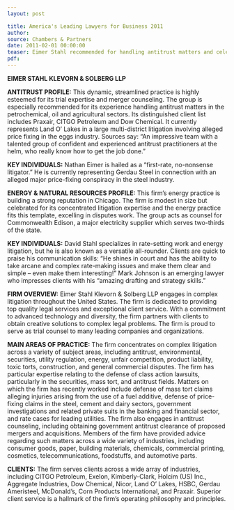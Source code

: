 ```yaml
---
layout: post

title: America's Leading Lawyers for Business 2011
author:
source: Chambers & Partners
date: 2011-02-01 00:00:00
teaser: Eimer Stahl recommended for handling antitrust matters and celebrated for its concentrated litigation expertise; Nate Eimer, David Stahl, and Mark Johnson recognized in Antitrust and Energy & Natural Resources fields.
pdf:
---
```

**EIMER STAHL KLEVORN & SOLBERG LLP**  

**ANTITRUST PROFILE:** This dynamic, streamlined practice is highly esteemed for its trial expertise and merger counseling.  The group is especially recommended for its experience handling antitrust matters in the petrochemical, oil and agricultural sectors.  Its distinguished client list includes Praxair, CITGO Petroleum and Dow Chemical.  It currently represents Land O’ Lakes in a large multi-district litigation involving alleged price fixing in the eggs industry.  Sources say:  “An impressive team with a talented group of confident and experienced antitrust practitioners at the helm, who really know how to get the job done.”

**KEY INDIVIDUALS:**  Nathan Eimer is hailed as a “first-rate, no-nonsense litigator.”  He is currently representing Gerdau Steel in connection with an alleged major price-fixing conspiracy in the steel industry.

**ENERGY & NATURAL RESOURCES PROFILE:**  This firm’s energy practice is building a strong reputation in Chicago.  The firm is modest in size but celebrated for its concentrated litigation expertise and the energy practice fits this template, excelling in disputes work.  The group acts as counsel for Commonwealth Edison, a major electricity supplier which serves two-thirds of the state.

**KEY INDIVIDUALS:**  David Stahl specializes in rate-setting work and energy litigation, but he is also known as a versatile all-rounder.  Clients are quick to praise his communication skills:  “He shines in court and has the ability to take arcane and complex rate-making issues and make them clear and simple – even make them interesting!”  Mark Johnson is an emerging lawyer who impresses clients with his “amazing drafting and strategy skills.”

**FIRM OVERVIEW:**  Eimer Stahl Klevorn & Solberg LLP engages in complex litigation throughout the United States.  The firm is dedicated to providing top quality legal services and exceptional client service.  With a commitment to advanced technology and diversity, the firm partners with clients to obtain creative solutions to complex legal problems.  The firm is proud to serve as trial counsel to many leading companies and organizations.

**MAIN AREAS OF PRACTICE:**  The firm concentrates on complex litigation across a variety of subject areas, including antitrust, environmental, securities, utility regulation, energy, unfair competition, product liability, toxic torts, construction, and general commercial disputes.  The firm has particular expertise relating to the defense of class action lawsuits, particularly in the securities, mass tort, and antitrust fields.  Matters on which the firm has recently worked include defense of mass tort claims alleging injuries arising from the use of a fuel additive, defense of price-fixing claims in the steel, cement and dairy sectors, government investigations and related private suits in the banking and financial sector, and rate cases for leading utilities.  The firm also engages in antitrust counseling, including obtaining government antitrust clearance of proposed mergers and acquisitions.  Members of the firm have provided advice regarding such matters across a wide variety of industries, including consumer goods, paper, building materials, chemicals, commercial printing, cosmetics, telecommunications, foodstuffs, and automotive parts.

**CLIENTS:**  The firm serves clients across a wide array of industries, including CITGO Petroleum, Exelon, Kimberly-Clark, Holcim (US) Inc., Aggregate Industries, Dow Chemical, Nicor, Land O’ Lakes, HSBC, Gerdau Ameristeel, McDonald’s, Corn Products International, and Praxair.  Superior client service is a hallmark of the firm’s operating philosophy and principles.

